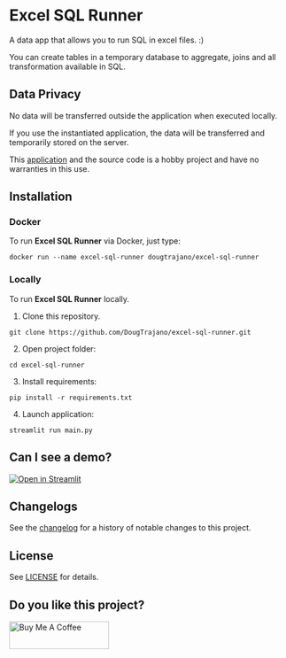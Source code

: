 # Excel SQL Runner

A data app that allows you to run SQL in excel files. :)

You can create tables in a temporary database to aggregate, joins and all transformation available in SQL.

## Data Privacy

No data will be transferred outside the application when executed locally.

If you use the instantiated application, the data will be transferred and temporarily stored on the server.

This [application](https://share.streamlit.io/dougtrajano/excel-sql-runner/main/main.py) and the source code is a hobby project and have no warranties in this use.

## Installation

### Docker

To run **Excel SQL Runner** via Docker, just type:

```
docker run --name excel-sql-runner dougtrajano/excel-sql-runner
```

### Locally

To run **Excel SQL Runner** locally.

1. Clone this repository.

```
git clone https://github.com/DougTrajano/excel-sql-runner.git
```

2. Open project folder:

```
cd excel-sql-runner
```

3. Install requirements:

```
pip install -r requirements.txt
```

4. Launch application:

```
streamlit run main.py
```

## Can I see a demo?

[![Open in Streamlit](https://static.streamlit.io/badges/streamlit_badge_black_white.svg)](https://share.streamlit.io/dougtrajano/excel-sql-runner/main/main.py)

## Changelogs

See the [changelog](CHANGELOG.md) for a history of notable changes to this project.

## License

See [LICENSE](LICENSE) for details.

## Do you like this project?

<a href="https://www.buymeacoffee.com/dougtrajano" target="_blank"><img src="https://cdn.buymeacoffee.com/buttons/v2/default-yellow.png" alt="Buy Me A Coffee" width="180" height="50" ></a>